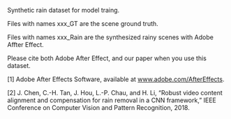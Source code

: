 Synthetic rain dataset for model traing.

Files with names xxx_GT are the scene ground truth.

Files with names xxx_Rain are the synthesized rainy scenes with Adobe Affter Effect.


Please cite both Adobe After Effect, and our paper when you use this dataset.

[1] Adobe After Effects Software, available at www.adobe.com/AfterEffects.

[2] J. Chen, C.-H. Tan, J. Hou, L.-P. Chau, and H. Li, “Robust video content alignment and compensation for rain removal in a CNN framework,” IEEE Conference on Computer Vision and Pattern Recognition, 2018.
